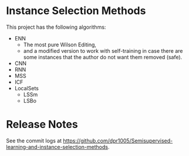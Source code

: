 # Instance Selection Methods
This project has the following algorithms:
- ENN
  - The most pure Wilson Editing,
  - and a modified version to work with self-training in case there are some 
    instances that the author do not want them removed (safe).
- CNN
- RNN
- MSS
- ICF
- LocalSets
  - LSSm
  - LSBo


Release Notes
=============

See the commit logs at https://github.com/dpr1005/Semisupervised-learning-and-instance-selection-methods.